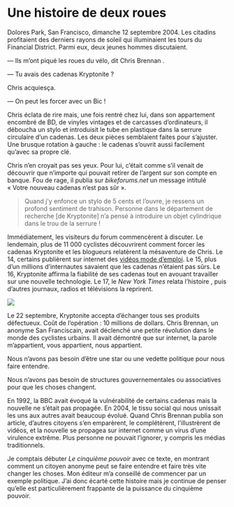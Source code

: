 # Une histoire de deux roues

Dolores Park, San Francisco, dimanche 12 septembre 2004. Les citadins profitaient des derniers rayons de soleil qui illuminaient les tours du Financial District. Parmi eux, deux jeunes hommes discutaient.

— Ils m’ont piqué les roues du vélo, dit Chris Brennan .

— Tu avais des cadenas Kryptonite ?

Chris acquiesça.

— On peut les forcer avec un Bic !

Chris éclata de rire mais, une fois rentré chez lui, dans son appartement encombré de BD, de vinyles vintages et de carcasses d’ordinateurs, il déboucha un stylo et introduisit le tube en plastique dans la serrure circulaire d’un cadenas. Les deux pièces semblaient faites pour s’ajuster. Une brusque rotation à gauche : le cadenas s’ouvrit aussi facilement qu’avec sa propre clé.

Chris n’en croyait pas ses yeux. Pour lui, c’était comme s’il venait de découvrir que n’importe qui pouvait retirer de l’argent sur son compte en banque. Fou de rage, il publia sur *bikeforums.net* un message intitulé « Votre nouveau cadenas n’est pas sûr ».

> Quand j’y enfonce un stylo de 5 cents et l’ouvre, je ressens un profond sentiment de trahison. Personne dans le département de recherche \[de Kryptonite\] n’a pensé à introduire un objet cylindrique dans le trou de la serrure !

Immédiatement, les visiteurs du forum commencèrent à discuter. Le lendemain, plus de 11 000 cyclistes découvrirent comment forcer les cadenas Kryptonite et les blogueurs relatèrent la mésaventure de Chris. Le 14, certains publièrent sur internet des [vidéos mode d’emploi](https://tcrouzet.com/images_tc/kryptonite.mov). Le 15, plus d’un millions d’internautes savaient que les cadenas n’étaient pas sûrs. Le 16, Kryptonite affirma la fiabilité de ses cadenas tout en avouant travailler sur une nouvelle technologie. Le 17, le *New York Times* relata l’histoire , puis d’autres journaux, radios et télévisions la reprirent.

![](https://tcrouzet.com/images_tc/200611kryptonite.jpg)

Le 22 septembre, Kryptonite accepta d’échanger tous ses produits défectueux. Coût de l’opération : 10 millions de dollars. Chris Brennan, un anonyme San Franciscain, avait déclenché une petite révolution dans le monde des cyclistes urbains. Il avait démontré que sur internet, la parole m’appartient, vous appartient, nous appartient.

Nous n’avons pas besoin d’être une star ou une vedette politique pour nous faire entendre.

Nous n’avons pas besoin de structures gouvernementales ou associatives pour que les choses changent.

En 1992, la BBC avait évoqué la vulnérabilité de certains cadenas mais la nouvelle ne s’était pas propagée. En 2004, le tissu social qui nous unissait les uns aux autres avait beaucoup évolué. Quand Chris Brennan publia son article, d’autres citoyens s’en emparèrent, le complétèrent, l’illustrèrent de vidéos, et la nouvelle se propagea sur internet comme un virus d’une virulence extrême. Plus personne ne pouvait l’ignorer, y compris les médias traditionnels.

Je comptais débuter *Le cinquième pouvoir* avec ce texte, en montrant comment un citoyen anonyme peut se faire entendre et faire très vite changer les choses. Mon éditeur m’a conseillé de commencer par un exemple politique. J’ai donc écarté cette histoire mais je continue de penser qu’elle est particulièrement frappante de la puissance du cinquième pouvoir.